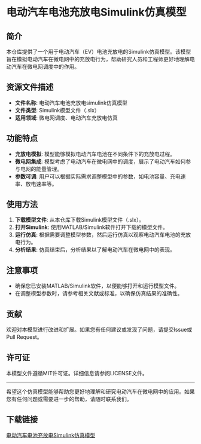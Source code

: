 # 电动汽车电池充放电Simulink仿真模型

## 简介
本仓库提供了一个用于电动汽车（EV）电池充放电的Simulink仿真模型。该模型旨在模拟电动汽车在微电网中的充放电行为，帮助研究人员和工程师更好地理解电动汽车在微电网调度中的作用。

## 资源文件描述
- **文件名称**: 电动汽车电池充放电simulink仿真模型
- **文件类型**: Simulink模型文件（.slx）
- **适用领域**: 微电网调度、电动汽车充放电仿真

## 功能特点
- **充放电模拟**: 模型能够模拟电动汽车电池在不同条件下的充放电过程。
- **微电网集成**: 模型考虑了电动汽车在微电网中的调度，展示了电动汽车如何参与电网的能量管理。
- **参数可调**: 用户可以根据实际需求调整模型中的参数，如电池容量、充电速率、放电速率等。

## 使用方法
1. **下载模型文件**: 从本仓库下载Simulink模型文件（.slx）。
2. **打开Simulink**: 使用MATLAB/Simulink软件打开下载的模型文件。
3. **运行仿真**: 根据需要调整模型参数，然后运行仿真以观察电动汽车电池的充放电行为。
4. **分析结果**: 仿真结束后，分析结果以了解电动汽车在微电网中的表现。

## 注意事项
- 确保您已安装MATLAB/Simulink软件，以便能够打开和运行模型文件。
- 在调整模型参数时，请参考相关文献或标准，以确保仿真结果的准确性。

## 贡献
欢迎对本模型进行改进和扩展。如果您有任何建议或发现了问题，请提交Issue或Pull Request。

## 许可证
本模型文件遵循MIT许可证。详细信息请参阅LICENSE文件。

---

希望这个仿真模型能够帮助您更好地理解和研究电动汽车在微电网中的应用。如果您有任何问题或需要进一步的帮助，请随时联系我们。

## 下载链接

[电动汽车电池充放电Simulink仿真模型](https://pan.quark.cn/s/16bbe8e9dd00)